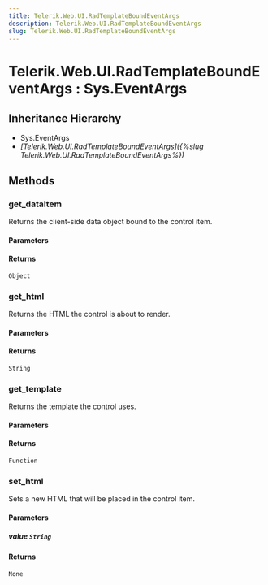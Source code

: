 ```yaml
---
title: Telerik.Web.UI.RadTemplateBoundEventArgs
description: Telerik.Web.UI.RadTemplateBoundEventArgs
slug: Telerik.Web.UI.RadTemplateBoundEventArgs
---
```


# Telerik.Web.UI.RadTemplateBoundEventArgs : Sys.EventArgs 

## Inheritance Hierarchy

* Sys.EventArgs
* *[Telerik.Web.UI.RadTemplateBoundEventArgs]({%slug Telerik.Web.UI.RadTemplateBoundEventArgs%})*


## Methods

###  get_dataItem

Returns the client-side data object bound to the control item. 

#### Parameters

#### Returns

`Object` 

### get_html

Returns the HTML the control is about to render. 

#### Parameters

#### Returns

`String` 

### get_template

Returns the template the control uses.

#### Parameters

#### Returns

`Function` 

### set_html

Sets a new HTML that will be placed in the control item. 

#### Parameters

##### value `String`

#### Returns

`None` 




